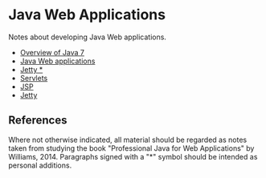 # Java Web Applications

Notes about developing Java Web applications.

- [Overview of Java 7](overview-of-java-7)
- [Java Web applications](java-web-applications)
- [Jetty *](jetty)
- [Servlets](servlets)
- [JSP](jsp)
- [Jetty](jetty)


## References

Where not otherwise indicated, all material should be regarded as notes taken from studying the book "Professional Java for Web Applications" by Williams, 2014. Paragraphs signed with a "*" symbol should be intended as personal additions.
